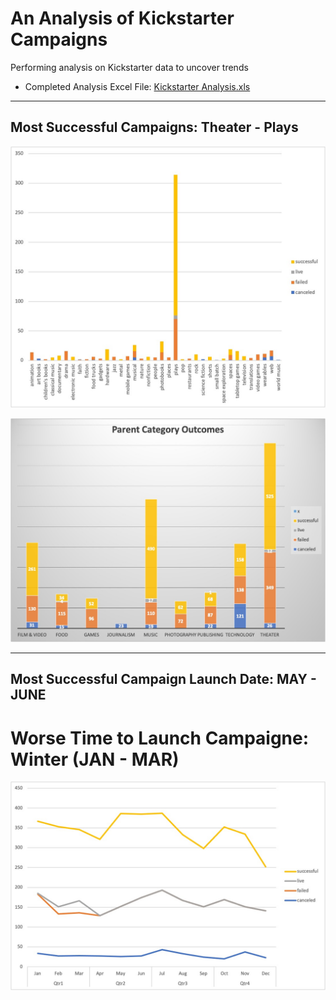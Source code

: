 # An Analysis of Kickstarter Campaigns
Performing analysis on Kickstarter data to uncover trends                      
 - Completed Analysis Excel File: [Kickstarter Analysis.xls](https://github.com/aimeeyen/kickstarter-analysis/blob/main/Kickstarter%20Analysis.xls)

----

## Most Successful Campaigns: **Theater - Plays**

![Subcategory Statistics](https://github.com/aimeeyen/kickstarter-analysis/blob/main/Subcategory%20Statistics.jpg)

![Parent Category Outcome](https://github.com/aimeeyen/kickstarter-analysis/blob/main/Parent%20Category%20Outcomes.jpg)

---

## Most Successful Campaign Launch Date: **MAY - JUNE**

# Worse Time to Launch Campaigne: Winter (JAN - MAR)
![Outcome Based on Launch Date](https://github.com/aimeeyen/kickstarter-analysis/blob/main/Outcomes%20Based%20on%20Launch%20Date.jpg)
